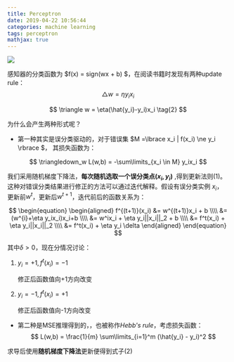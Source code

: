 ```yaml
---
title: Perceptron
date: 2019-04-22 10:56:44
categories: machine learning
tags: perceptron
mathjax: true
---
```


![](http://ww1.sinaimg.cn/thumbnail/6bf0a364ly1g2bd89fz9lj20kf0e4q36.jpg)

感知器的分类函数为 $f(x) = sign(wx + b) $，在阅读书籍时发现有两种update rule：
$$
\triangle w = \eta y_ix_i \tag{1}
$$

$$
\triangle w = \eta(\hat{y_i}-y_i)x_i \tag{2}
$$

为什么会产生两种形式呢？

<!--more-->

- 第一种其实是误分类驱动的，对于错误集 $M =\lbrace x_i | f(x_i) \ne y_i \rbrace $， 其损失函数为：

$$
\triangledown_w L(w,b) = -\sum\limits_{x_i \in M} y_ix_i
$$

我们采用随机梯度下降法，**每次随机选取一个误分类点$(x_i, y_i)$** ,得到更新法则(1)。这种对错误分类结果进行修正的方法可以通过迭代解释。假设有误分类实例 $x_i$，更新前$w^{t}$，更新后$w^{t+1}$，迭代前后的函数关系为：


$$
\begin{equation}
\begin{aligned}  
f^{(t+1)}(x_i) &=  w^{(t+1)}x_i + b \\\\
&= (w^{i}+\eta y_ix_i)x_i+b \\\\
&= w^ix_i + \eta y_i||x_i||_2 + b \\\\
&= f^t(x_i) +  \eta y_i||x_i||_2 \\\\
&= f^t(x_i) + \eta y_i \delta
\end{aligned}
\end{equation}
$$



其中$\delta > 0$，现在分情况讨论：

1. $y_i = +1, f^t(x_i) = -1$

   修正后函数值向+1方向改变

2. $y_i = -1, f^t(x_i) = +1$

   修正后函数值向-1方向改变

   

- 第二种是MSE推理得到的，，也被称作*Hebb's rule*，考虑损失函数：
  $$
  L(w,b) = \frac{1}{m} \sum\limits_{i=1}^m (\hat{y_i} - y_i)^2
  $$
  

求导后使用**随机梯度下降法**更新便得到式子(2)

